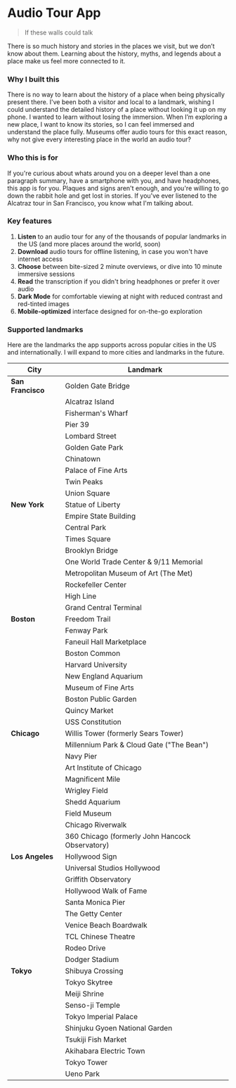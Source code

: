 # Audio Tour App
>If these walls could talk

There is so much history and stories in the places we visit, but we don’t know about them. Learning about the history, myths, and legends about a place make us feel more connected to it. 

### Why I built this
There is no way to learn about the history of a place when being physically present there. I've been both a visitor and local to a landmark, wishing I could understand the detailed history of a place without looking it up on my phone. I wanted to learn without losing the immersion. When I’m exploring a new place, I want to know its stories, so I can feel immersed and understand the place fully. Museums offer audio tours for this exact reason, why not give every interesting place in the world an audio tour?

### Who this is for
If you're curious about whats around you on a deeper level than a one paragraph summary, have a smartphone with you, and have headphones, this app is for you. Plaques and signs aren't enough, and you're willing to go down the rabbit hole and get lost in stories. If you've ever listened to the Alcatraz tour in San Francisco, you know what I'm talking about.

### Key features
1. **Listen** to an audio tour for any of the thousands of popular landmarks in the US (and more places around the world, soon)
2. **Download** audio tours for offline listening, in case you won't have internet access
3. **Choose** between bite-sized 2 minute overviews, or dive into 10 minute immersive sessions
4. **Read** the transcription if you didn't bring headphones or prefer it over audio
5. **Dark Mode** for comfortable viewing at night with reduced contrast and red-tinted images
6. **Mobile-optimized** interface designed for on-the-go exploration

### Supported landmarks
Here are the landmarks the app supports across popular cities in the US and internationally. I will expand to more cities and landmarks in the future.

| City | Landmark |
|------|----------|
| **San Francisco** | Golden Gate Bridge |
|  | Alcatraz Island |
|  | Fisherman's Wharf |
|  | Pier 39 |
|  | Lombard Street |
|  | Golden Gate Park |
|  | Chinatown |
|  | Palace of Fine Arts |
|  | Twin Peaks |
|  | Union Square |
| **New York** | Statue of Liberty |
|  | Empire State Building |
|  | Central Park |
|  | Times Square |
|  | Brooklyn Bridge |
|  | One World Trade Center & 9/11 Memorial |
|  | Metropolitan Museum of Art (The Met) |
|  | Rockefeller Center |
|  | High Line |
|  | Grand Central Terminal |
| **Boston** | Freedom Trail |
|  | Fenway Park |
|  | Faneuil Hall Marketplace |
|  | Boston Common |
|  | Harvard University |
|  | New England Aquarium |
|  | Museum of Fine Arts |
|  | Boston Public Garden |
|  | Quincy Market |
|  | USS Constitution |
| **Chicago** | Willis Tower (formerly Sears Tower) |
|  | Millennium Park & Cloud Gate ("The Bean") |
|  | Navy Pier |
|  | Art Institute of Chicago |
|  | Magnificent Mile |
|  | Wrigley Field |
|  | Shedd Aquarium |
|  | Field Museum |
|  | Chicago Riverwalk |
|  | 360 Chicago (formerly John Hancock Observatory) |
| **Los Angeles** | Hollywood Sign |
|  | Universal Studios Hollywood |
|  | Griffith Observatory |
|  | Hollywood Walk of Fame |
|  | Santa Monica Pier |
|  | The Getty Center |
|  | Venice Beach Boardwalk |
|  | TCL Chinese Theatre |
|  | Rodeo Drive |
|  | Dodger Stadium |
| **Tokyo** | Shibuya Crossing |
|  | Tokyo Skytree |
|  | Meiji Shrine |
|  | Senso-ji Temple |
|  | Tokyo Imperial Palace |
|  | Shinjuku Gyoen National Garden |
|  | Tsukiji Fish Market |
|  | Akihabara Electric Town |
|  | Tokyo Tower |
|  | Ueno Park |
